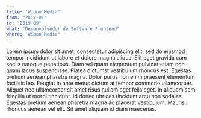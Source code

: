 ```yaml
---
title: "Wiboo Media"
from: "2017-01"
to: "2019-09"
what: "Desenvolvedor de Software Frontend"
where: "Wiboo Media"
---
```


Lorem ipsum dolor sit amet, consectetur adipiscing elit, sed do eiusmod tempor incididunt ut labore et dolore magna aliqua. Elit eget gravida cum sociis natoque penatibus. Diam vel quam elementum pulvinar etiam non quam lacus suspendisse. Platea dictumst vestibulum rhoncus est. Egestas pretium aenean pharetra magna. Dolor purus non enim praesent elementum facilisis leo. Feugiat in ante metus dictum at tempor commodo ullamcorper. Aliquet nec ullamcorper sit amet risus nullam eget felis eget. In aliquam sem fringilla ut morbi tincidunt. Id donec ultrices tincidunt arcu non sodales. Egestas pretium aenean pharetra magna ac placerat vestibulum. Mauris rhoncus aenean vel elit. Sit amet aliquam id diam maecenas.